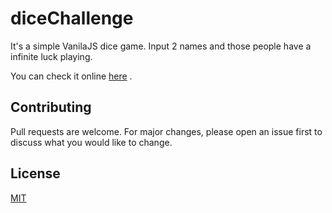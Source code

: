 # diceChallenge

It's a simple VanilaJS dice game. Input 2 names and those people have a infinite luck playing. 

You can check it online [here](dice.heck.codes) .




## Contributing
Pull requests are welcome. For major changes, please open an issue first to discuss what you would like to change.



## License
[MIT](https://choosealicense.com/licenses/mit/)
